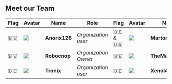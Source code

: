 ## Meet our Team

| Flag | Avatar | Name | Role | Flag | Avatar | Name | Role |
|---|---|---|---|---|---|---|---|
| 🇧🇪 | <img src="https://avatars.githubusercontent.com/u/Anorix126"> | **Anorix126** | *Organization user* | 🇧🇪&🇺🇦 | <img src="https://avatars.githubusercontent.com/u/Martonissss"> | **Martonissss** | *Organization user* |
| 🇧🇪 | <img src="https://avatars.githubusercontent.com/u/Robocnop"> | **Robocnop** | *Organization Owner* | 🇧🇪 | <img src="https://avatars.githubusercontent.com/u/TheMagnumBE"> | **TheMagnumBE** | *Organization user* |
| 🇧🇪 | <img src="https://avatars.githubusercontent.com/u/Tronix28"> | **Tronix** | *Organization user* | 🇧🇪 | <img src="https://avatars.githubusercontent.com/u/XenoI4n"> | **XenoI4n** | *Organization user* |
